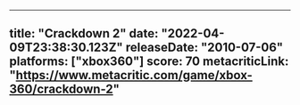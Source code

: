 
---
title: "Crackdown 2"
date: "2022-04-09T23:38:30.123Z"
releaseDate: "2010-07-06"
platforms: ["xbox360"]
score: 70
metacriticLink: "https://www.metacritic.com/game/xbox-360/crackdown-2"
---

